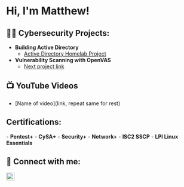 <h1>Hi, I'm Matthew! </h1>

<h2>👨‍💻 Cybersecurity Projects:</h2>

- <b>Building Active Directory</b>
  - [Active Directory Homelab Project](https://github.com/MatthewSzewczyk/Active-Directory-Lab/tree/main)
- <b>Vulnerability Scanning with OpenVAS</b>
  - [Next project link](Link) </b>

<h2>📺 YouTube Videos</h2>

- [Name of video](link, repeat same for rest)

<h2>Certifications:</h2>
  - <b>Pentest+</b>
  - <b>CySA+</b>
  - <b>Security+</b>
  - <b>Network+</b>
  - <b>ISC2 SSCP</b>
  - <b>LPI Linux Essentials</b>
<h2> 🤳 Connect with me:</h2>


[<img align="left" alt="MatthewSzewczyk | LinkedIn" width="22px" src="https://cdn.jsdelivr.net/npm/simple-icons@v3/icons/linkedin.svg" />][linkedin]



[linkedin]: https://www.linkedin.com/in/matthew-szewczyk-02b5b229b?lipi=urn%3Ali%3Apage%3Ad_flagship3_profile_view_base_contact_details%3BuZOibWSXR1e0pFW0ymMmzg%3D%3D
